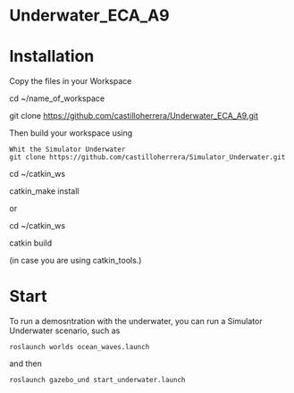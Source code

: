 # Underwater_ECA_A9
# Installation 

Copy the files in your Workspace 

cd ~/name_of_workspace

git clone https://github.com/castilloherrera/Underwater_ECA_A9.git

Then build your workspace using 

    Whit the Simulator Underwater 
    git clone https://github.com/castilloherrera/Simulator_Underwater.git
     
cd ~/catkin_ws

catkin_make install

or

cd ~/catkin_ws

catkin build

(in case you are using catkin_tools.)


# Start

To run a demosntration with the underwater, you can run a Simulator Underwater scenario, such as

    roslaunch worlds ocean_waves.launch

and then 

    roslaunch gazebo_und start_underwater.launch
